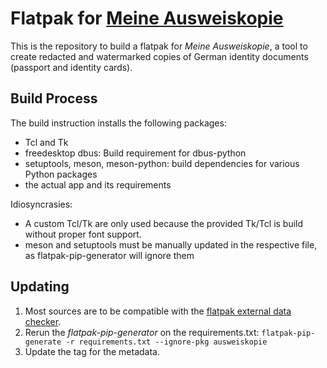 # Flatpak for [Meine Ausweiskopie](https://github.com/varbin/ausweiskopie)

This is the repository to build a flatpak for _Meine Ausweiskopie_, a tool to create redacted and watermarked copies of German identity documents (passport and identity cards).

## Build Process

The build instruction installs the following packages:
  - Tcl and Tk
  - freedesktop dbus: Build requirement for dbus-python
  - setuptools, meson, meson-python: build dependencies for various Python packages
  - the actual app and its requirements

Idiosyncrasies:
 - A custom Tcl/Tk are only used because the provided Tk/Tcl is build without proper font support.
 - meson and setuptools must be manually updated in the respective file, as flatpak-pip-generator will ignore them

## Updating

1. Most sources are to be compatible with the [flatpak external data checker](https://github.com/flathub-infra/flatpak-external-data-checker).
2. Rerun the *flatpak-pip-generator* on the requirements.txt: `flatpak-pip-generate -r requirements.txt --ignore-pkg ausweiskopie`
3. Update the tag for the metadata.
